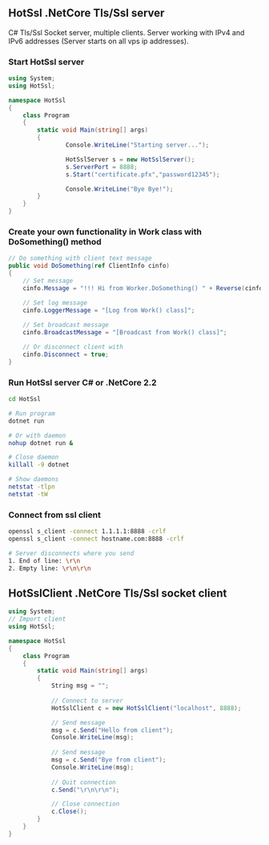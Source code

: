 ## HotSsl .NetCore Tls/Ssl server
C# Tls/Ssl Socket server, multiple clients. Server working with IPv4 and IPv6 addresses (Server starts on all vps ip addresses).

### Start HotSsl server
```cs
using System;
using HotSsl;

namespace HotSsl
{
    class Program
    {
        static void Main(string[] args)
        {
                Console.WriteLine("Starting server...");

                HotSslServer s = new HotSslServer();
                s.ServerPort = 8888;
                s.Start("certificate.pfx","password12345");

                Console.WriteLine("Bye Bye!");
        }
    }
}
```

### Create your own functionality in Work class with DoSomething() method
```cs
// Do something with client text message
public void DoSomething(ref ClientInfo cinfo)
{
    // Set message
    cinfo.Message = "!!! Hi from Worker.DoSomething() " + Reverse(cinfo.Message) + "\r\n";

    // Set log message
    cinfo.LoggerMessage = "[Log from Work() class]";
    
    // Set broadcast message
    cinfo.BroadcastMessage = "[Broadcast from Work() class]";

    // Or disconnect client with
    cinfo.Disconnect = true;
}
```

### Run HotSsl server C# or .NetCore 2.2
```bash
cd HotSsl

# Run program
dotnet run

# Or with daemon
nohup dotnet run &

# Close daemon
killall -9 dotnet

# Show daemons
netstat -tlpn
netstat -tW
```

### Connect from ssl client
```bash
openssl s_client -connect 1.1.1.1:8888 -crlf
openssl s_client -connect hostname.com:8888 -crlf

# Server disconnects where you send
1. End of line: \r\n
2. Empty line: \r\n\r\n
```

## HotSslClient .NetCore Tls/Ssl socket client

```cs
using System;
// Import client
using HotSsl;

namespace HotSsl
{
    class Program
    {
        static void Main(string[] args)
        {
            String msg = "";
            
            // Connect to server
            HotSslClient c = new HotSslClient("localhost", 8888);

            // Send message
            msg = c.Send("Hello from client");
            Console.WriteLine(msg);
            
            // Send message
            msg = c.Send("Bye from client");
            Console.WriteLine(msg);
            
            // Quit connection
            c.Send("\r\n\r\n");

            // Close connection
            c.Close();
        }
    }
}

```
